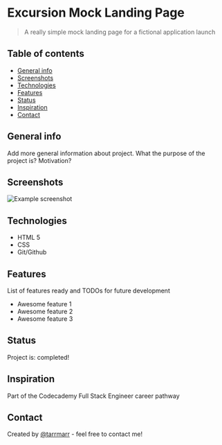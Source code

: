 # Excursion Mock Landing Page
> A really simple mock landing page for a fictional application launch  

## Table of contents
* [General info](#general-info)
* [Screenshots](#screenshots)
* [Technologies](#technologies)
* [Features](#features)
* [Status](#status)
* [Inspiration](#inspiration)
* [Contact](#contact)

## General info
Add more general information about project. What the purpose of the project is? Motivation?

## Screenshots
![Example screenshot](./img/screenshot.png)

## Technologies
* HTML 5
* CSS
* Git/Github

## Features
List of features ready and TODOs for future development
* Awesome feature 1
* Awesome feature 2
* Awesome feature 3

## Status
Project is: completed!

## Inspiration
Part of the Codecademy Full Stack Engineer career pathway 

## Contact
Created by [@tarrmarr](https://www.tarrynmarr.me/) - feel free to contact me!
